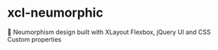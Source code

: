 # xcl-neumorphic
🎨 Neumorphism design built with XLayout Flexbox, jQuery UI and CSS Custom properties
